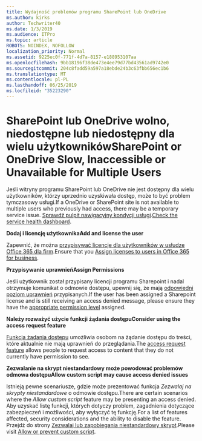 ```yaml
---
title: Wydajność problemów programu SharePoint lub OneDrive
ms.author: kirks
author: Techwriter40
ms.date: 1/3/2019
ms.audience: ITPro
ms.topic: article
ROBOTS: NOINDEX, NOFOLLOW
localization_priority: Normal
ms.assetid: 9225ec0f-771f-4d7a-8157-e188953107aa
ms.openlocfilehash: 9bb18196f38de473e4ee79d77bd43561ad9742e0
ms.sourcegitcommit: 204c8fadd59a597a18ebde24b3c63fbb656ec1b6
ms.translationtype: MT
ms.contentlocale: pl-PL
ms.lasthandoff: 06/25/2019
ms.locfileid: "35223290"
---
```

# <a name="sharepoint-or-onedrive-slow-inaccessible-or-unavailable-for-multiple-users"></a><span data-ttu-id="2ef36-102">SharePoint lub OneDrive wolno, niedostępne lub niedostępny dla wielu użytkowników</span><span class="sxs-lookup"><span data-stu-id="2ef36-102">SharePoint or OneDrive Slow, Inaccessible or Unavailable for Multiple Users</span></span>

<span data-ttu-id="2ef36-103">Jeśli witryny programu SharePoint lub OneDrive nie jest dostępny dla wielu użytkowników, którzy uprzednio uzyskiwała dostęp, może to być problem tymczasowy usługi.</span><span class="sxs-lookup"><span data-stu-id="2ef36-103">If a OneDrive or SharePoint site is not available to multiple users who previously had access, there may be a temporary service issue.</span></span> <span data-ttu-id="2ef36-104">[Sprawdź pulpit nawigacyjny kondycji usługi](https://portal.office.com/adminportal/home#/servicehealth).</span><span class="sxs-lookup"><span data-stu-id="2ef36-104">[Check the service health dashboard](https://portal.office.com/adminportal/home#/servicehealth).</span></span>

<span data-ttu-id="2ef36-105">**Dodaj i licencję użytkownika**</span><span class="sxs-lookup"><span data-stu-id="2ef36-105">**Add and license the user**</span></span>

<span data-ttu-id="2ef36-106">Zapewnić, że można [przypisywać licencje dla użytkowników w usłudze Office 365 dla firm](https://docs.microsoft.com/office365/admin/subscriptions-and-billing/assign-licenses-to-users?view=o365-worldwide&amp;tabs=One).</span><span class="sxs-lookup"><span data-stu-id="2ef36-106">Ensure that you [Assign licenses to users in Office 365 for business](https://docs.microsoft.com/office365/admin/subscriptions-and-billing/assign-licenses-to-users?view=o365-worldwide&amp;tabs=One).</span></span>


<span data-ttu-id="2ef36-107">**Przypisywanie uprawnień**</span><span class="sxs-lookup"><span data-stu-id="2ef36-107">**Assign Permissions**</span></span>

<span data-ttu-id="2ef36-108">Jeśli użytkownik został przypisany licencji programu Sharepoint i nadal otrzymuje komunikat o odmowie dostępu, upewnij się, że mają [odpowiedni poziom uprawnień](https://docs.microsoft.com/sharepoint/understanding-permission-levels) przypisanych.</span><span class="sxs-lookup"><span data-stu-id="2ef36-108">If the user has been assigned a Sharepoint license and is still receiving an access denied message, please ensure they have the [appropriate permission level](https://docs.microsoft.com/sharepoint/understanding-permission-levels) assigned.</span></span>

<span data-ttu-id="2ef36-109">**Należy rozważyć użycie funkcji żądania dostępu**</span><span class="sxs-lookup"><span data-stu-id="2ef36-109">**Consider using the access request feature**</span></span>

<span data-ttu-id="2ef36-110">[Funkcja żądania dostępu](https://support.office.com/article/Set-up-and-manage-access-requests-94B26E0B-2822-49D4-929A-8455698654B3) umożliwia osobom na żądanie dostępu do treści, które aktualnie nie mają uprawnień do przeglądania.</span><span class="sxs-lookup"><span data-stu-id="2ef36-110">The [access request feature](https://support.office.com/article/Set-up-and-manage-access-requests-94B26E0B-2822-49D4-929A-8455698654B3) allows people to request access to content that they do not currently have permission to see.</span></span>

<span data-ttu-id="2ef36-111">**Zezwalanie na skrypt niestandardowy może powodować problemów odmowa dostępu**</span><span class="sxs-lookup"><span data-stu-id="2ef36-111">**Allow custom script may cause access denied issues**</span></span>

<span data-ttu-id="2ef36-112">Istnieją pewne scenariusze, gdzie może prezentować funkcja *Zezwalaj na skrypty niestandardowe* o odmowie dostępu.</span><span class="sxs-lookup"><span data-stu-id="2ef36-112">There are certain scenarios where the *Allow custom script* feature may be presenting an access denied.</span></span> <span data-ttu-id="2ef36-113">Aby uzyskać listę funkcji, których dotyczy problem, zagadnienia dotyczące zabezpieczeń i możliwości, aby wyłączyć tę funkcję.</span><span class="sxs-lookup"><span data-stu-id="2ef36-113">For a list of features affected, security considerations and the ability to disable the feature.</span></span> <span data-ttu-id="2ef36-114">Przejdź do strony [Zezwalaj lub zapobiegania niestandardowy skrypt](https://docs.microsoft.com/sharepoint/allow-or-prevent-custom-script).</span><span class="sxs-lookup"><span data-stu-id="2ef36-114">Please visit [Allow or prevent custom script](https://docs.microsoft.com/sharepoint/allow-or-prevent-custom-script).</span></span>

